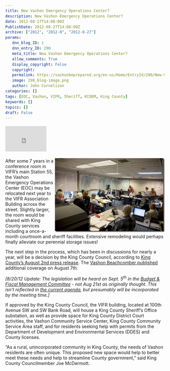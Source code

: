 ```yaml
---
title: New Vashon Emergency Operations Center?
description: New Vashon Emergency Operations Center?
date: 2012-08-27T14:08:00Z
PublishDate: 2012-08-27T14:08:00Z
archive: ["2012", "2012-8", "2012-8-27"]
params:
   dnn_blog_ID: 1
   dnn_entry_ID: 290
   meta_title: New Vashon Emergency Operations Center?
   allow_comments: True
   display_copyright: False
   copyright: 
   permalink: https://vashonbeprepared.org/en-us/Home/EntryId/290/New-Vashon-Emergency-Operations-Center
   image: 290_blog-image.png
   author: John Cornelison
categories: []
tags: [EOC, Vashon, VIFR, Sheriff, KCOEM, King County]
keywords: []
topics: []
draft: False
---
```


<div class="wlWriterHeaderFooter" style="padding-bottom: 4px; margin: 0px; padding-left: 0px; padding-right: 0px; float: none; padding-top: 4px;"><iframe src="http://www.facebook.com/widgets/like.php?href=http://vashonbeprepared.org/News/Blogs/VashonPreparedness/tabid/164/EntryId/290/New-Vashon-Emergency-Operations-Center.aspx" frameborder="0" scrolling="no" style="width: 130px; height: 80px;border: medium none;"></iframe></div>
<p><a href="/images/dnnBlog/1/290/Windows-Live-Writer-d3d8edad8623_4FAF-ff_1283063_2.jpg"><img width="347" height="233" title="Vashon EOC in full operation during the June 5th 2012 Evergreen Quake Exercise. Photo ff_1283063 by John Cornelison" align="right" style="background-image: none;   margin: 0px 0px 5px 5px; padding-left: 0px; padding-right: 0px; display: inline; float: right;   padding-top: 0px;border: 0px;" alt="Vashon EOC in full operation during the June 5th 2012 Evergreen Quake Exercise. Photo ff_1283063 by John Cornelison" src="/images/dnnBlog/1/290/Windows-Live-Writer-d3d8edad8623_4FAF-ff_1283063_thumb.jpg" /></a>After some 7 years in a conference room in VIFR&rsquo;s main Station 55, the Vashon Emergency Operations Center (EOC) may be relocated next year to the VIFR Association Building across the street. Slightly larger, the room would be shared with King County services including a once-a-month courtroom and sheriff facilities. Extensive remodeling would perhaps finally alleviate our perennial storage issues!</p>
<p>The next step in the process, which has been in discussions for nearly a year, will be a decision by the King County Council, according to <a href="http://www.kingcounty.gov/exec/news/release/2012/August/02VashonRuralServiceCenter.aspx" target="_blank">King County&rsquo;s August 2nd press release</a>. The <a href="http://www.vashonbeachcomber.com/community/165304186.html" target="_blank">Vashon Beachcomber published</a> additional coverage on August 7th.</p>
<p><em>[8/20/12 Update: The legislation will be heard on Sept. 5<sup>th</sup> in the&nbsp;<a href="http://www.kingcounty.gov/council/committees/budget.aspx" target="_blank">Budget &amp; Fiscal Management Committee</a> - not Aug 21st as originally thought. This isn't reflected in <a href="http://mkcclegisearch.kingcounty.gov/custom/king/calendar.htm" target="_blank">the current agenda</a>, but presumably will be incorporated by the meeting time.]</em></p>
<p>If approved by the King County Council, the VIFR building, located at 100th Avenue SW and SW Bank Road, will house a King County Sheriff&rsquo;s Office substation, as well as provide space for King County District Court activities, the Vashon Community Service Center, King County Community Service Area staff, and for residents seeking help with permits from the Department of Development and Environmental Services (DDES) and County licenses.</p>
<p>&ldquo;As a rural, unincorporated community in King County, the needs of Vashon residents are often unique. This proposed new space would help to better meet these needs and help to streamline County government,&rdquo; said King County Councilmember Joe McDermott. </p>
